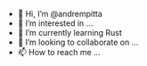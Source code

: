 - 👋 Hi, I’m @andrempitta
- 👀 I’m interested in ...
- 🌱 I’m currently learning Rust
- 💞️ I’m looking to collaborate on ...
- 📫 How to reach me ...

<!---
andrempitta/andrempitta is a ✨ special ✨ repository because its `README.md` (this file) appears on your GitHub profile.
You can click the Preview link to take a look at your changes.
--->
